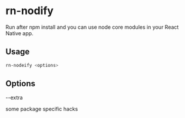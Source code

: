 # rn-nodify

Run after npm install and you can use node core modules in your React Native app.

## Usage

```bash
rn-nodeify <options>
```

## Options

--extra

some package specific hacks
